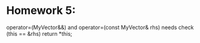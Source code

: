 # Homework 5:
operator=(MyVector&&) and operator=(const MyVector& rhs) needs check (this == &rhs) return *this;